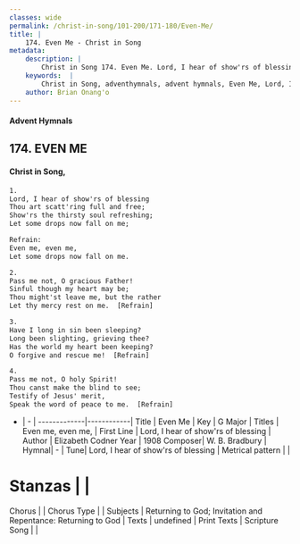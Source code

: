 ```yaml
---
classes: wide
permalink: /christ-in-song/101-200/171-180/Even-Me/
title: |
    174. Even Me - Christ in Song
metadata:
    description: |
        Christ in Song 174. Even Me. Lord, I hear of show'rs of blessing Thou art scatt'ring full and free; Show'rs the thirsty soul refreshing; Let some drops now fall on me; 
    keywords:  |
        Christ in Song, adventhymnals, advent hymnals, Even Me, Lord, I hear of show'rs of blessing. Even me, even me,
    author: Brian Onang'o
---
```


#### Advent Hymnals
## 174. EVEN ME
####  Christ in Song,

```txt
1.
Lord, I hear of show'rs of blessing
Thou art scatt'ring full and free;
Show'rs the thirsty soul refreshing;
Let some drops now fall on me;

Refrain:
Even me, even me,
Let some drops now fall on me.

2.
Pass me not, O gracious Father!
Sinful though my heart may be;
Thou might'st leave me, but the rather
Let thy mercy rest on me.  [Refrain]

3.
Have I long in sin been sleeping?
Long been slighting, grieving thee?
Has the world my heart been keeping?
O forgive and rescue me!  [Refrain]

4.
Pass me not, O holy Spirit!
Thou canst make the blind to see;
Testify of Jesus' merit,
Speak the word of peace to me.  [Refrain]


```

- |   -  |
-------------|------------|
Title | Even Me |
Key | G Major |
Titles | Even me, even me, |
First Line | Lord, I hear of show'rs of blessing |
Author | Elizabeth Codner
Year | 1908
Composer| W. B. Bradbury |
Hymnal|  - |
Tune| Lord, I hear of show'rs of blessing |
Metrical pattern | |
# Stanzas |  |
Chorus |  |
Chorus Type |  |
Subjects | Returning to God; Invitation and Repentance: Returning to God |
Texts | undefined |
Print Texts | 
Scripture Song |  |
    
